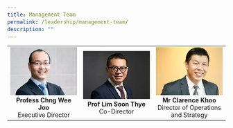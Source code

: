 ```yaml
---
title: Management Team
permalink: /leadership/management-team/
description: ""
---
```

<table>
	<tbody>
		<tr>
			<td width="25%">
				<a href="/leaders/prof-chng-wee-joo/"><img src="/images/Leaders/prof%20chng%20wee%20joo.jpg"></a>
				<div align="center"><b>Profess Chng Wee Joo</b></div>
				<div align="center">Executive Director</div>
			</td>
			<td width="25%">
				<a href="/leaders/prof-lim-soon-thye/"><img src="/images/Leaders/prof%20lim%20soon%20thye.jpg"></a>
				<div align="center"><b>Prof Lim Soon Thye</b></div>
				<div align="center">Co-Director</div>
			</td>
			<td width="25%">
				<a href="/leaders/mr-clarence-khoo/"><img src="/images/Leaders/mr-clarence-khoo.jpg"></a>
				<div align="center"><b>Mr Clarence Khoo</b></div>
				<div align="center">Director of Operations and Strategy</div>
			</td>
		</tr>
	</tbody>
</table>